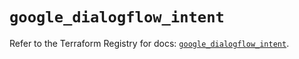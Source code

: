 # `google_dialogflow_intent`

Refer to the Terraform Registry for docs: [`google_dialogflow_intent`](https://registry.terraform.io/providers/hashicorp/google-beta/6.4.0/docs/resources/google_dialogflow_intent).

